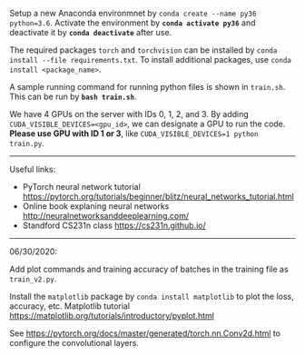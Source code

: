 Setup a new Anaconda environmnet by `conda create --name py36 python=3.6`.
Activate the environment by **`conda activate py36`** and deactivate it by **`conda deactivate`** after use.

The required packages `torch` and `torchvision` can be installed by `conda install --file requirements.txt`.
To install additional packages, use `conda install <package_name>`.

A sample running command for running python files is shown in `train.sh`. This can be run by **`bash train.sh`**.

We have 4 GPUs on the server with IDs 0, 1, 2, and 3. By adding `CUDA_VISIBLE_DEVICES=<gpu_id>`, we can designate a GPU to run the code. **Please use GPU with ID 1 or 3**, like `CUDA_VISIBLE_DEVICES=1 python train.py`.

---

Useful links:
- PyTorch neural network tutorial https://pytorch.org/tutorials/beginner/blitz/neural_networks_tutorial.html
- Online book explaning neural networks http://neuralnetworksanddeeplearning.com/
- Standford CS231n class https://cs231n.github.io/

---

06/30/2020:

Add plot commands and training accuracy of batches in the training file as `train_v2.py`.

Install the `matplotlib` package by `conda install matplotlib` to plot the loss, accuracy, etc.
Matplotlib tutorial https://matplotlib.org/tutorials/introductory/pyplot.html

See https://pytorch.org/docs/master/generated/torch.nn.Conv2d.html to configure the convolutional layers.
